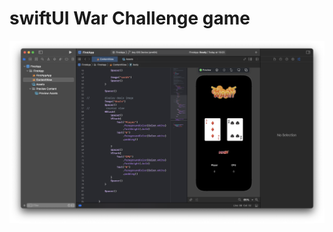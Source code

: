 # swiftUI War Challenge game

<!-- display image -->
<img src="./readMeAssets/screenshot.png" width="1000">


